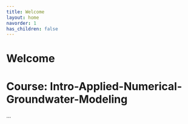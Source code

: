 ```yaml
---
title: Welcome
layout: home
navorder: 1
has_children: false
---
```


# Welcome

# Course: Intro-Applied-Numerical-Groundwater-Modeling

...
